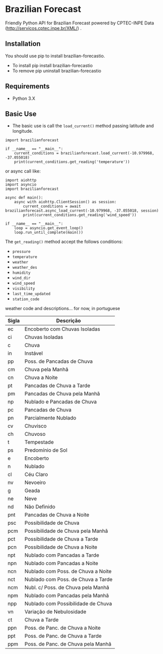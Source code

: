 # Brazilian Forecast

Friendly Python API for Brazilian Forecast powered by CPTEC-INPE Data (http://servicos.cptec.inpe.br/XML/) .

## Installation

You should use pip to install brazilian-forecastio.

* To install pip install brazilian-forecastio
* To remove pip uninstall brazilian-forecastio

## Requirements
* Python 3.X

## Basic Use

* The basic use is call the ``load_current()`` method passing latitude and longitude.

```
import brazilianforecast

if __name__ == "__main__":
    current_conditions = brazilianforecast.load_current(-10.979968, -37.055018)
    print(current_conditions.get_reading('temperature'))
``` 
or async call like:

```
import aiohttp
import asyncio
import brazilianforecast

async def main():
    async with aiohttp.ClientSession() as session:
        current_conditions = await brazilianforecast.async_load_current(-10.979968, -37.055018, session)
        print(current_conditions.get_reading('wind_speed'))
       
if __name__ == "__main__":
    loop = asyncio.get_event_loop()
    loop.run_until_complete(main())
```

The ``get_reading()`` method accept the follows conditions:

* ``pressure``
* ``temperature``
* ``weather``
* ``weather_des``
* ``humidity``
* ``wind_dir``
* ``wind_speed``
* ``visibility``
* ``last_time_updated``
* ``station_code``


weather code and descriptions... for now, in portuguese

| Sigla | Descrição                          |
|-------|------------------------------------|
| ec    | Encoberto com Chuvas Isoladas      |
| ci    | Chuvas Isoladas                    |
| c     | Chuva                              |
| in    | Instável                           |
| pp    | Poss. de Pancadas de Chuva         |
| cm    | Chuva pela Manhã                   |
| cn    | Chuva a Noite                      |
| pt    | Pancadas de Chuva a Tarde          |
| pm    | Pancadas de Chuva pela Manhã       |
| np    | Nublado e Pancadas de Chuva        |
| pc    | Pancadas de Chuva                  |
| pn    | Parcialmente Nublado               |
| cv    | Chuvisco                           |
| ch    | Chuvoso                            |
| t     | Tempestade                         |
| ps    | Predomínio de Sol                  |
| e     | Encoberto                          |
| n     | Nublado                            |
| cl    | Céu Claro                          |
| nv    | Nevoeiro                           |
| g     | Geada                              |
| ne    | Neve                               |
| nd    | Não Definido                       |
| pnt   | Pancadas de Chuva a Noite          |
| psc   | Possibilidade de Chuva             |
| pcm   | Possibilidade de Chuva pela Manhã  |
| pct   | Possibilidade de Chuva a Tarde     |
| pcn   | Possibilidade de Chuva a Noite     |
| npt   | Nublado com Pancadas a Tarde       |
| npn   | Nublado com Pancadas a Noite       |
| ncn   | Nublado com Poss. de Chuva a Noite |
| nct   | Nublado com Poss. de Chuva a Tarde |
| ncm   | Nubl. c/ Poss. de Chuva pela Manhã |
| npm   | Nublado com Pancadas pela Manhã    |
| npp   | Nublado com Possibilidade de Chuva |
| vn    | Variação de Nebulosidade           |
| ct    | Chuva a Tarde                      |
| ppn   | Poss. de Panc. de Chuva a Noite    |
| ppt   | Poss. de Panc. de Chuva a Tarde    |
| ppm   | Poss. de Panc. de Chuva pela Manhã |

